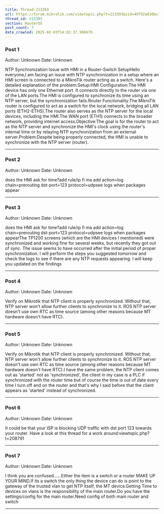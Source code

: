 ```yaml
---
title: Thread-213393
url: https://forum.mikrotik.com/viewtopic.php?t=213393&sid=49f92a630bc7970d8ca50523be880e8f
thread_id: 213393
section: RouterOS
post_count: 7
date_crawled: 2025-02-03T14:02:37.996679
---
```


### Post 1
Author: Unknown
Date: Unknown

NTP Synchronization Issue with HMI in a Router-Switch SetupHello everyone,I am facing an issue with NTP synchronization in a setup where an HMI screen is connected to a MikroTik router acting as a switch. Here's a detailed explanation of the problem:Setup:HMI Configuration:The HMI device has only one Ethernet port. It connects directly to the router via one of the LAN ports.The HMI is configured to synchronize its time using an NTP server, but the synchronization fails.Router Functionality:The MikroTik router is configured to act as a switch for the local network, bridging all LAN ports (ETH2-ETH5).The router also serves as the NTP server for the local devices, including the HMI.The WAN port (ETH1) connects to the broader network, providing internet access.Objective:The goal is for the router to act as the NTP server and synchronize the HMI's clock using the router's internal time or by relaying NTP synchronization from an external server.Problem:Despite being properly connected, the HMI is unable to synchronize with the NTP server (router).

---
### Post 2
Author: Unknown
Date: Unknown

does the HMI ask for time?add rule/ip fi ma add action=log chain=prerouting dst-port=123 protocol=udpsee logs when packages appear

---
### Post 3
Author: Unknown
Date: Unknown

does the HMI ask for time?add rule/ip fi ma add action=log chain=prerouting dst-port=123 protocol=udpsee logs when packages appearThe TP1200 screens (which are the HMI devices I mentioned) were synchronized and working fine for several weeks, but recently they got out of sync. The issue seems to have occurred after the initial period of proper synchronization. I will perform the steps you suggested tomorrow and check the logs to see if there are any NTP requests appearing. I will keep you updated on the findings

---
### Post 4
Author: Unknown
Date: Unknown

Verify on Mikrotik that NTP client is properly synchronized. Without that, NTP server won't allow further clients to synchronize to it. ROS NTP server doesn't use own RTC as time source (among other reasons because MT hardware doesn't have RTC).

---
### Post 5
Author: Unknown
Date: Unknown

Verify on Mikrotik that NTP client is properly synchronized. Without that, NTP server won't allow further clients to synchronize to it. ROS NTP server doesn't use own RTC as time source (among other reasons because MT hardware doesn't have RTC).I have the same problem, the NTP client comes out as 'started' not as 'synchronized', the client in my case is a PLC if synchronized with the router time but of course the time is out of date every time I turn off and on the router and that's why I said before that the client appears as 'started' instead of synchronized.

---
### Post 6
Author: Unknown
Date: Unknown

It could be that your ISP is blocking UDP traffic with dst port 123 towards your router. Have a look at this thread for a work around:viewtopic.php?t=208791

---
### Post 7
Author: Unknown
Date: Unknown

I think you are confused......Either the item is a switch or a router MAKE UP YOUR MIND.If its a switch the only thing the device can do is point to the gateway of the trusted vlan to get NTP itself, the MT device.Getting Time to devices on vlans is the responsibility of the main router.Do you have the settings/config for the main router.Need config of both main router and switch

---
